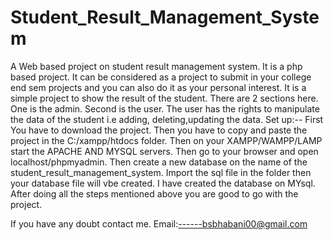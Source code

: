 # Student_Result_Management_System
A Web based project on student result management system.
It is a php based project.
It can be considered as a project to submit in your college end sem projects and you can also do it as your personal interest.
It is a simple project to show the result of the student.
There are 2 sections here.
   One is the admin.
   Second is the user.
The user has the rights to manipulate the data of the student i.e adding, deleting,updating the data.
Set up:--
     First You have to download the project.
     Then you  have to copy and paste the project in the C:/xampp/htdocs folder.
     Then on your XAMPP/WAMPP/LAMP start the APACHE AND MYSQL servers.
     Then go to your browser and open localhost/phpmyadmin.
     Then create a new database on the name of the student_result_management_system.
     Import the sql file in the folder then your database file will vbe created.
     I have created the database on MYsql.
     After doing all the steps mentioned above you are good to go with the project.


If you have any doubt contact me.
  Email:------bsbhabani00@gmail.com


   
